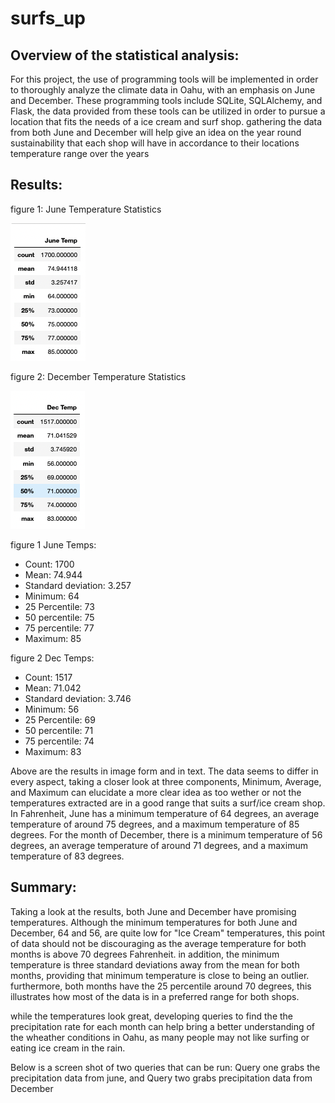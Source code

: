 # surfs_up

## Overview of the statistical analysis:

For this project, the use of programming tools will be implemented in order to thoroughly analyze the climate data in Oahu, with an emphasis on June and December. These programming tools include SQLite, SQLAlchemy, and Flask, the data provided from these tools can be utilized in order to pursue a location that fits the needs of a ice cream and surf shop. gathering the data from both June and December will help give an idea on the year round sustainability that each shop will have in accordance to their locations temperature range over the years

## Results:
figure 1: June Temperature Statistics

![June_Temps](https://github.com/Calebmkelly/surfs_up/blob/main/Resources/June_Temps.png)

figure 2: December Temperature Statistics

![Dec_Temps](https://github.com/Calebmkelly/surfs_up/blob/main/Resources/Dec_Temps.png)

figure 1 June Temps:
- Count: 1700
- Mean: 74.944
- Standard deviation: 3.257
- Minimum: 64
- 25 Percentile: 73
- 50 percentile: 75
- 75 percentile: 77
- Maximum: 85

figure 2 Dec Temps:
- Count: 1517
- Mean: 71.042
- Standard deviation: 3.746
- Minimum: 56
- 25 Percentile: 69 
- 50 percentile: 71
- 75 percentile: 74
- Maximum: 83

Above are the results in image form and in text. The data seems to differ in every aspect, taking a closer look at three components, Minimum, Average, and Maximum can elucidate a more clear idea as too wether or not the temperatures extracted are in a good range that suits a surf/ice cream shop. In Fahrenheit, June has a minimum temperature of 64 degrees, an average temperature of around 75 degrees, and a maximum temperature of 85 degrees. For the month of December, there is a minimum temperature of 56 degrees, an average temperature of around 71 degrees, and a maximum temperature of 83 degrees.

## Summary:

Taking a look at the results, both June and December have promising temperatures. Although the minimum temperatures for both June and December, 64 and 56, are quite low for "Ice Cream" temperatures, this point of data should not be discouraging as the average temperature for both months is above 70 degrees Fahrenheit. in addition, the minimum temperature is three standard deviations away from the mean for both months, providing that minimum temperature is close to being an outlier. furthermore, both months have the 25 percentile around 70 degrees, this illustrates how most of the data is in a preferred range for both shops. 

while the temperatures look great, developing queries to find the the precipitation rate for each month can help bring a better understanding of the wheather conditions in Oahu, as many people may not like surfing or eating ice cream in the rain.

Below is a screen shot of two queries that can be run: Query one grabs the precipitation data from june, and Query two grabs precipitation data from December

